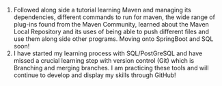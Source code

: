 1. Followed along side a tutorial learning Maven and managing its dependencies, different commands to run for maven, the wide range of plug-ins found from the Maven Community, learned about the Maven Local Repository and its uses of being able to push different files and use them along side other programs. Moving onto SpringBoot and SQL soon!
2. I have started my learning process with SQL/PostGreSQL and have missed a crucial learning step with version control (Git) which is Branching and merging branches. I am practicing these tools and will continue to develop and display my skills through GitHub!